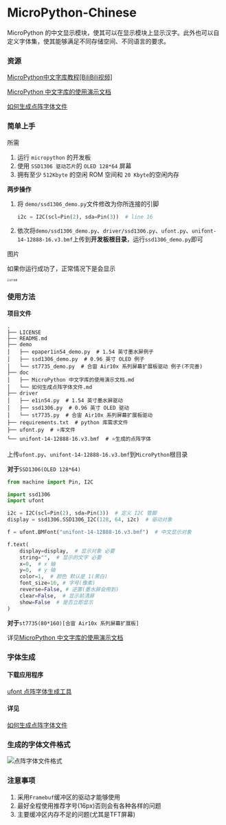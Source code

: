 # MicroPython-Chinese

MicroPython 的中文显示模块，使其可以在显示模块上显示汉字。此外也可以自定义字体集，使其能够满足不同存储空间、不同语言的要求。

### 资源

[MicroPython中文字库教程[BiliBili视频]](https://www.bilibili.com/video/BV12B4y1B7Ff/)



[MicroPython 中文字库的使用演示文档](./doc/MicroPython%20中文字库的使用演示文档.md)

[如何生成点阵字体文件](https://github.com/AntonVanke/MicroPython_BitMap_Tools/blob/master/doc/如何生成点阵字体文件.md)

### 简单上手

所需

1. 运行 `micropython` 的开发板
2. 使用 `SSD1306 驱动芯片`的 `OLED 128*64` 屏幕
3. 拥有至少 `512Kbyte` 的空闲 ROM 空间和 `20 Kbyte`的空闲内存

**两步操作**

1. 将 `demo/ssd1306_demo.py`文件修改为你所连接的引脚

   ```python
   i2c = I2C(scl=Pin(2), sda=Pin(3))  # line 16
   ```

2. 依次将`demo/ssd1306_demo.py`、`driver/ssd1306.py`、`ufont.py`、`unifont-14-12888-16.v3.bmf`上传到**开发板根目录**，运行`ssd1306_demo.py`即可

图片

如果你运行成功了，正常情况下是会显示

   <img src="https://s1.ax1x.com/2022/07/31/vFBplT.jpg" alt="运行效果" style="zoom: 33%;" />

### 使用方法

**项目文件**

```shell
.
├── LICENSE
├── README.md
├── demo
│   ├── epaper1in54_demo.py  # 1.54 英寸墨水屏例子
│   ├── ssd1306_demo.py  # 0.96 英寸 OLED 例子
│   └── st7735_demo.py  # 合宙 Air10x 系列屏幕扩展板驱动 例子(不完善)
├── doc
│   ├── MicroPython 中文字库的使用演示文档.md
│   └── 如何生成点阵字体文件.md
├── driver
│   ├── e1in54.py  # 1.54 英寸墨水屏驱动
│   ├── ssd1306.py  # 0.96 英寸 OLED 驱动
│   └── st7735.py  # 合宙 Air10x 系列屏幕扩展板驱动
├── requirements.txt  # python 库需求文件
├── ufont.py  # ⭐库文件
└── unifont-14-12888-16.v3.bmf  # ⭐生成的点阵字体

```

上传`ufont.py`、`unifont-14-12888-16.v3.bmf`到`MicroPython`根目录

**对于**`SSD1306(OLED 128*64)`

```python
from machine import Pin, I2C

import ssd1306
import ufont

i2c = I2C(scl=Pin(2), sda=Pin(3))  # 定义 I2C 管脚
display = ssd1306.SSD1306_I2C(128, 64, i2c)  # 驱动对象

f = ufont.BMFont("unifont-14-12888-16.v3.bmf")  # 中文显示对象

f.text(
    display=display,  # 显示对象 必要
    string="",  # 显示的文字 必要
    x=0,  # x 轴
    y=0,  # y 轴
    color=1,  # 颜色 默认是 1(黑白)
    font_size=16, # 字号(像素)
    reverse=False, # 逆置(墨水屏会用到)
    clear=False,  # 显示前清屏
    show=False  # 是否立即显示
)
```

**对于**`st7735(80*160)[合宙 Air10x 系列屏幕扩展板]`

详见[MicroPython 中文字库的使用演示文档](/doc/MicroPython%20中文字库的使用演示文档.md)

### 字体生成

#### 下载应用程序

[ufont 点阵字体生成工具](https://github.com/AntonVanke/MicroPython_BitMap_Tools/releases/tag/v0.0.1)

#### 详见

[如何生成点阵字体文件](https://github.com/AntonVanke/MicroPython_BitMap_Tools/blob/master/doc/如何生成点阵字体文件.md)

### 生成的字体文件格式

![点阵字体文件格式](https://s1.ax1x.com/2022/07/31/vkQ9u6.jpg)

### 注意事项

1. 采用`Framebuf`缓冲区的驱动才能够使用
2. 最好全程使用推荐字号(16px)否则会有各种各样的问题
3. 主要缓冲区内存不足的问题(尤其是TFT屏幕)
